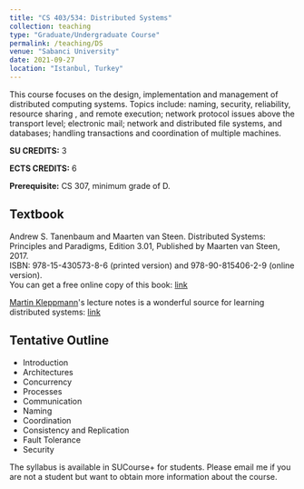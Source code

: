 ```yaml
---
title: "CS 403/534: Distributed Systems"
collection: teaching
type: "Graduate/Undergraduate Course"
permalink: /teaching/DS
venue: "Sabanci University"
date: 2021-09-27
location: "Istanbul, Turkey"
---
```


This course focuses on the design, implementation and management of distributed computing systems. Topics include: naming, security, reliability, resource sharing , and remote execution; network protocol issues above the transport level; electronic mail; network and distributed file systems, and databases; handling transactions and coordination of multiple machines.

**SU CREDITS:** 3

**ECTS CREDITS:** 6

**Prerequisite:** CS 307, minimum grade of D.

Textbook
-----
Andrew S. Tanenbaum and Maarten van Steen. Distributed Systems: Principles and Paradigms, Edition 3.01, Published by Maarten van Steen, 2017. <br/> 
ISBN: 978-15-430573-8-6 (printed version) and 978-90-815406-2-9 (online version).<br/> 
You can get a free online copy of this book: [link](https://www.distributed-systems.net/index.php/books/ds3/)
 
[Martin Kleppmann](https://martin.kleppmann.com/)'s lecture notes is a wonderful source for learning distributed systems: [link](https://www.cl.cam.ac.uk/teaching/2021/ConcDisSys/dist-sys-notes.pdf)

Tentative Outline
-----
*	Introduction
*	Architectures
*	Concurrency
*	Processes
*	Communication
*	Naming
*	Coordination
*	Consistency and Replication
*	Fault Tolerance
*	Security

The syllabus is available in SUCourse+ for students. Please email me if you are not a student but want to obtain more information about the course.
